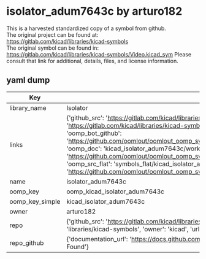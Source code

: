 # isolator_adum7643c by arturo182  
This is a harvested standardized copy of a symbol from github.  
The original project can be found at:  
https://gitlab.com/kicad/libraries/kicad-symbols  
The original symbol can be found in:
https://gitlab.com/kicad/libraries/kicad-symbols/Video.kicad_sym
Please consult that link for additional, details, files, and license information.  
## yaml dump  
| Key | Value |  
| --- | --- |  
| library_name | Isolator |  
| links | {'github_src': 'https://gitlab.com/kicad/libraries/kicad-symbols/Video.kicad_sym', 'github_src_repo': 'https://gitlab.com/kicad/libraries/kicad-symbols', 'oomp_bot': 'kicad_isolator_adum7643c/working', 'oomp_bot_github': 'https://github.com/oomlout/oomlout_oomp_symbol_bot/tree/main/kicad_isolator_adum7643c/working', 'oomp_doc': 'kicad_isolator_adum7643c/working', 'oomp_doc_github': 'https://github.com/oomlout/oomlout_oomp_symbol_doc/tree/main/kicad_isolator_adum7643c/working', 'oomp_src_flat': 'symbols_flat/kicad_isolator_adum7643c/working', 'oomp_src_flat_github': 'https://github.com/oomlout/oomlout_oomp_symbol_src/tree/main/kicad_isolator_adum7643c/working'} |  
| name | isolator_adum7643c |  
| oomp_key | oomp_kicad_isolator_adum7643c |  
| oomp_key_simple | kicad_isolator_adum7643c |  
| owner | arturo182 |  
| repo | {'github_src': 'https://gitlab.com/kicad/libraries/kicad-symbols/Video.kicad_sym', 'name': 'libraries/kicad-symbols', 'owner': 'kicad', 'url': 'https://gitlab.com/kicad/libraries/kicad-symbols'} |  
| repo_github | {'documentation_url': 'https://docs.github.com/rest/repos/repos#get-a-repository', 'message': 'Not Found'} |  

